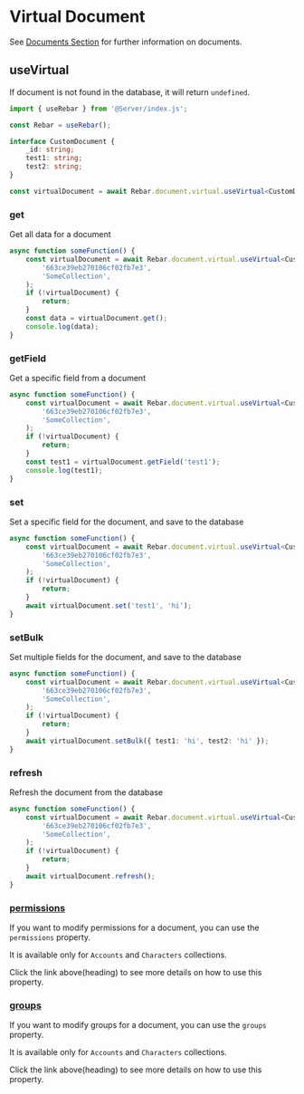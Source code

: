 # Virtual Document

See [Documents Section](./index.md) for further information on documents.

## useVirtual

If document is not found in the database, it will return `undefined`.

```ts
import { useRebar } from '@Server/index.js';

const Rebar = useRebar();

interface CustomDocument {
    _id: string;
    test1: string;
    test2: string;
}

const virtualDocument = await Rebar.document.virtual.useVirtual<CustomDocument>('663ce39eb270106cf02fb7e3', 'SomeCollection');
```

### get

Get all data for a document

```ts
async function someFunction() {
    const virtualDocument = await Rebar.document.virtual.useVirtual<CustomDocument>(
        '663ce39eb270106cf02fb7e3',
        'SomeCollection',
    );
    if (!virtualDocument) {
        return;
    }
    const data = virtualDocument.get();
    console.log(data);
}
```

### getField

Get a specific field from a document

```ts
async function someFunction() {
    const virtualDocument = await Rebar.document.virtual.useVirtual<CustomDocument>(
        '663ce39eb270106cf02fb7e3',
        'SomeCollection',
    );
    if (!virtualDocument) {
        return;
    }
    const test1 = virtualDocument.getField('test1');
    console.log(test1);
}
```

### set

Set a specific field for the document, and save to the database

```ts
async function someFunction() {
    const virtualDocument = await Rebar.document.virtual.useVirtual<CustomDocument>(
        '663ce39eb270106cf02fb7e3',
        'SomeCollection',
    );
    if (!virtualDocument) {
        return;
    }
    await virtualDocument.set('test1', 'hi');
}
```

### setBulk

Set multiple fields for the document, and save to the database

```ts
async function someFunction() {
    const virtualDocument = await Rebar.document.virtual.useVirtual<CustomDocument>(
        '663ce39eb270106cf02fb7e3',
        'SomeCollection',
    );
    if (!virtualDocument) {
        return;
    }
    await virtualDocument.setBulk({ test1: 'hi', test2: 'hi' });
}
```

### refresh

Refresh the document from the database

```ts
async function someFunction() {
    const virtualDocument = await Rebar.document.virtual.useVirtual<CustomDocument>(
        '663ce39eb270106cf02fb7e3',
        'SomeCollection',
    );
    if (!virtualDocument) {
        return;
    }
    await virtualDocument.refresh();
}
```

### [permissions](/userebar/systems/permissions/playerPermissions.md#usevirtual)

If you want to modify permissions for a document, you can use the `permissions` property.

It is available only for `Accounts` and `Characters` collections.

Click the link above(heading) to see more details on how to use this property.

### [groups](/userebar/systems/permissions/playerGroups.md#usevirtual)

If you want to modify groups for a document, you can use the `groups` property.

It is available only for `Accounts` and `Characters` collections.

Click the link above(heading) to see more details on how to use this property.
